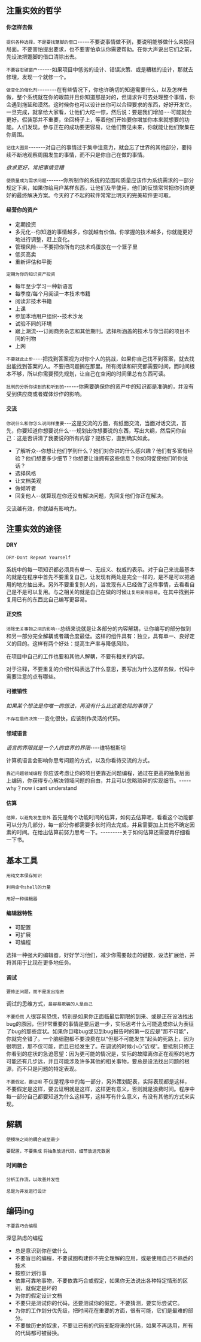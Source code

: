 ## 注重实效的哲学

#### 你怎样去做

`提供各种选择，不是要找蹩脚的借口`-----不要说事情做不到，要说明能够做什么来挽回局面。不要害怕提出要求，也不要害怕承认你需要帮助。在你大声说出它们之前，先设法把蹩脚的借口清除出去。

`不要容忍破窗户`------如果项目中低劣的设计、错误决策、或是糟糕的设计，那就去修理，发现一个就修一个。

`做变化的催化剂`--------在有些情况下，你也许确切的知道需要什么，以及怎样去做，整个系统就在你的眼前并且你知道那是对的，但请求许可去处理整个事情，你会遇到拖延和漠然。这时候你也可以设计出你可以合理要求的东西，好好开发它。一旦完成，就拿给大家看，让他们大吃一惊，然后说：要是我们增加·····可能就会更好。假装那并不重要，坐回椅子上，等着他们开始要你增加你本来就想要的功能。人们发现，参与正在的成功要更容易，让他们瞥见未来，你就能让他们聚集在你周围。

`记住大图景`-------对自己的事情过于集中注意力，就会忘了世界的其他部分，要持续不断地观察周围发生的事情，而不只是你自己在做的事情。

*欲求更好，常把事情变糟* 

`使质量成为需求问题`-------你所制作的系统的范围和质量应该作为系统需求的一部分规定下来，如果你给用户某样东西，让他们及早使用，他们的反馈常常把你引向更好的最终解决方案。今天的了不起的软件常常比明天的完美软件更可取。

#### 经营你的资产

- 定期投资
- 多元化--你知道的事情越多，你就越有价值。你掌握的技术越多，你就能更好地进行调整，赶上变化。
- 管理风险---不要把你所有的技术鸡蛋放在一个篮子里
- 低买高卖
- 重新评估和平衡

`定期为你的知识资产投资` 

- 每年至少学习一种新语言
- 每季度/每个月阅读一本技术书籍
- 阅读非技术书籍
- 上课
- 参加本地用户组织--技术沙龙
- 试验不同的环境
- 跟上潮流---订阅商务杂志和其他期刊。选择所涵盖的技术与你当前的项目不同的刊物
- 上网

`不要就此止步`----把找到答案视为对你个人的挑战，如果你自己找不到答案，就去找出能找到答案的人。不要把问题搁在那里。所有阅读和研究都需要时间，而时间根本不够，所以你需要预先规划，让自己在空闲的时间里总有东西可读。

`批判的分析你读到的和听到的`------你需要确保你的资产中的知识都是准确的，并没有受到供应商或者媒体炒作的影响。

#### 交流

`你说什么和你怎么说同样重要`---这是交流的方面，有纸面交流，当面对话交流，首先，你要知道你想要说什么---规划出你想要说的东西，写出大纲，然后问你自己：这是否讲清了我要说的所有内容？提炼它，直到确实如此。

* 了解听众--你想让他们学到什么？她们对你讲的什么感兴趣？他们有多富有经验？他们想要多少细节？你想要让谁拥有这些信息？你如何促使他们听你说话？
* 选择风格
* 让文档美观
* 做倾听者
* 回复他人--就算现在你还没有解决问题，先回复他们你正在解决。

交流越有效，你就越有影响力。

## 注重实效的途径

#### DRY

`DRY-Dont Repeat Yourself` 

系统中的每一项知识都必须具有单一、无歧义、权威的表示。对于自己来说最基本的就是在程序中首先不要重复自己，让发现有两处是完全一样的，是不是可以把通用的地方抽出来。另外不要重复别人的，当发现有人已经做了这件事情，去看看自己是不是可以复用。与之相关的就是自己在做的时候`让复用变得容易`。在其中找到并复用已有的东西比自己编写更容易。

#### 正交性

`消除无关事物之间的影响`--总结来说就是让各部分的内容解耦，让你编写的部分做到和另一部分完全解耦或者耦合度最低。这样的组件具有：独立，具有单一、良好定义的目的。这样有两个好处：提高生产率与降低风险。

在项目中自己的工作也要和其他人解耦，不要有相关的内容。

对于注释，不要重复的介绍代码表达了什么意思，要写出为什么这样去做，代码中需要注意的点有哪些。

#### 可撤销性

*如果某个想法是你唯一的想法，再没有什么比这更危险的事情了*

`不存在最终决策`---变化很快，应该制作灵活的代码。

#### 领域语言

*语言的界限就是一个人的世界的界限*----维特根斯坦

计算机语言会影响你思考问题的方式，以及你看待交流的方式。

`靠近问题领域编程` 你应该考虑让你的项目更靠近问题编程，通过在更高的抽象层面上编码，你获得专心解决领域问题的自由，并且可以忽略琐碎的实现细节。-----why？now i cant understand

#### 估算

`估算，以避免发生意外` 首先是每个功能时间的估算，如何去估算呢，看看这个功能都可以分为几部分，每一部分你都需要多长时间去完成，并且需要加上其他不确定因素的时间。在给出估算前努力思考一下。---------关于如何估算还需要再仔细看一下书。

## 基本工具

`用纯文本保存知识` 

`利用命令shell的力量` 

`用好一种编辑器` 

#### 编辑器特性

* 可配置
* 可扩展
* 可编程

选择一种强大的编辑器，好好学习他们，减少你需要敲击的键数，设法扩展他，并将其用于比现在更多地任务。

#### 调试

`要修正问题，而不是发出指责` 

调试的思维方式，`最容易欺骗的人是自己` 

`不要恐慌`  人很容易恐慌，特别是如果你正面临最后期限的到来、或是正在设法找出bug的原因，但非常重要的事情是要后退一步，实际思考什么可能造成你认为表征了bug的那些症状。如果你目睹bug或见到bug报告时的第一反应是"那不可能"，你就完全错了。一个脑细胞都不要浪费在以“但那不可能发生”起头的死路上，因为很明显，那不仅可能，而且已经发生了。在调试的时候小心“近视”。要抵制只修正你看到的症状的急迫愿望：因为更可能的情况是，实际的故障离你正在观察的地方可能还有几步远，并且可能涉及许多其他的相关事物，要总是设法找出问题的根源，而不只是问题的特定表现。

`不要假定，要证明` 不仅是程序中的每一部分，另外策划配表，实际表现都是这样，不要假定是这样，要去证明就是这样，这样更有意义，否则就是浪费时间。程序中每一部分自己都要知道为什么这样写，这样写有什么意义，有没有其他的方式来实现。

## 解耦

`使模块之间的耦合减至最少` 

`要配置，不要集成`    `将抽象放进代码，细节放进元数据` 

#### 时间耦合

`分析工作流，以改善并发性` 

`总是为并发进行设计` 

## 编码ing

`不要靠巧合编程` 

深思熟虑的编程

- 总是意识到你在做什么
- 不要盲目的编程，不要试图构建你不完全理解的应用，或是使用自己不熟悉的技术
- 按照计划行事
- 依靠可靠地事物，不要依靠巧合或假定，如果你无法说出各种特定情形的区别，就假定是坏的
- 为你的假定设计文档
- 不要只是测试你的代码，还要测试你的假定。不要猜测，要实际尝试它。
- 为你的工作划分优先级，把时间花在重要的方面，很有可能，它们是最难的部分。
- 不要做历史的奴隶，不要让已有的代码支配将来的代码，如果不再适用，所有的代码都可被替换。

